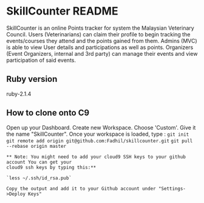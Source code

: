 SkillCounter README
===================

SkillCounter is an online Points tracker for system the Malaysian Veterinary Council. Users (Veterinarians) can claim their profile to begin tracking the events/courses they attend and the points gained from them. Admins (MVC) is able to view User details and participations as well as points. Organizers (Event Organizers, internal and 3rd party) can manage their events and view participation of said events. 


Ruby version
------------
ruby-2.1.4

How to clone onto C9
-------------------
Open up your Dashboard. Create new Workspace. Choose 'Custom'. Give it the name "SkillCounter". 
Once your workspace is loaded, type :
	`git init`
	`git remote add origin git@github.com:Fadhil/skillcounter.git`
	`git pull --rebase origin master`

	** Note: You might need to add your cloud9 SSH keys to your github account You can get your
	cloud9 ssh keys by typing this:**

	`less ~/.ssh/id_rsa.pub`

	Copy the output and add it to your Github account under "Settings->Deploy Keys"

